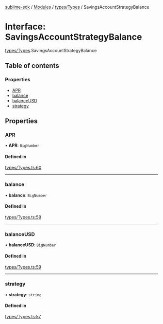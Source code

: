 [sublime-sdk](../README.md) / [Modules](../modules.md) / [types/Types](../modules/types_Types.md) / SavingsAccountStrategyBalance

# Interface: SavingsAccountStrategyBalance

[types/Types](../modules/types_Types.md).SavingsAccountStrategyBalance

## Table of contents

### Properties

- [APR](types_Types.SavingsAccountStrategyBalance.md#apr)
- [balance](types_Types.SavingsAccountStrategyBalance.md#balance)
- [balanceUSD](types_Types.SavingsAccountStrategyBalance.md#balanceusd)
- [strategy](types_Types.SavingsAccountStrategyBalance.md#strategy)

## Properties

### APR

• **APR**: `BigNumber`

#### Defined in

[types/Types.ts:60](https://github.com/sublime-finance/sublime-sdk/blob/7040d02/src/types/Types.ts#L60)

___

### balance

• **balance**: `BigNumber`

#### Defined in

[types/Types.ts:58](https://github.com/sublime-finance/sublime-sdk/blob/7040d02/src/types/Types.ts#L58)

___

### balanceUSD

• **balanceUSD**: `BigNumber`

#### Defined in

[types/Types.ts:59](https://github.com/sublime-finance/sublime-sdk/blob/7040d02/src/types/Types.ts#L59)

___

### strategy

• **strategy**: `string`

#### Defined in

[types/Types.ts:57](https://github.com/sublime-finance/sublime-sdk/blob/7040d02/src/types/Types.ts#L57)
